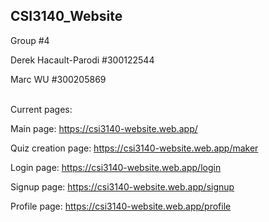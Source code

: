 ## CSI3140_Website

Group #4

Derek Hacault-Parodi #300122544

Marc WU #300205869

\
Current pages:

Main page: https://csi3140-website.web.app/

Quiz creation page: https://csi3140-website.web.app/maker

Login page: https://csi3140-website.web.app/login

Signup page: https://csi3140-website.web.app/signup

Profile page: https://csi3140-website.web.app/profile
